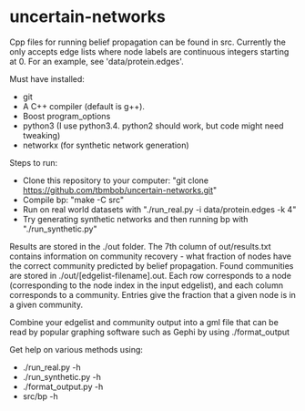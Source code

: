 # uncertain-networks

Cpp files for running belief propagation can be found in src. Currently the only accepts edge lists where node labels are continuous integers starting at 0. For an example, see 'data/protein.edges'.


Must have installed:
- git
- A C++ compiler (default is g++).
- Boost program_options
- python3 (I use python3.4. python2 should work, but code might need tweaking)
- networkx (for synthetic network generation)


Steps to run:
- Clone this repository to your computer: "git clone https://github.com/tbmbob/uncertain-networks.git"
- Compile bp: "make -C src"
- Run on real world datasets with "./run_real.py -i data/protein.edges -k 4"
- Try generating synthetic networks and then running bp with "./run_synthetic.py"


Results are stored in the ./out folder. The 7th column of out/results.txt contains information on community recovery - what fraction of nodes have the correct community predicted by belief propagation. Found communities are stored in ./out/[edgelist-filename].out. Each row corresponds to a node (corresponding to the node index in the input edgelist), and each column corresponds to a community. Entries give the fraction that a given node is in a given community.


Combine your edgelist and community output into a gml file that can be read by popular graphing software such as Gephi by using ./format_output


Get help on various methods using:
- ./run_real.py -h
- ./run_synthetic.py -h
- ./format_output.py -h
- src/bp -h

